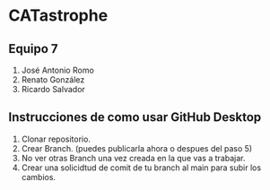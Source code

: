 # CATastrophe

## Equipo 7
1. José Antonio Romo
2. Renato González
3. Ricardo Salvador

## Instrucciones de como usar GitHub Desktop
1. Clonar repositorio.
2. Crear Branch. (puedes publicarla ahora o despues del paso 5)
3. No ver otras Branch una vez creada en la que vas a trabajar.
4. Crear una solicidtud de comit de tu branch al main para subir los cambios.
